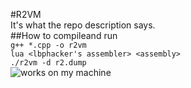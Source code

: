 #R2VM  
It's what the repo description says.  
##How to compileand run  
`g++ *.cpp -o r2vm`  
`lua <lbphacker's assembler> <assembly>`  
`./r2vm -d r2.dump`  
![works on my machine](johan.driessen.se/images/johan_driessen_se/WindowsLiveWriter/PersistanceinWF4beta2_E4AD/works-on-my-machine-starburst_2.png)  

